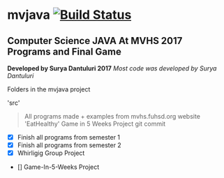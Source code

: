 # mvjava [![Build Status](https://travis-ci.org/dantuluri/eathealthy.svg?branch=master)](https://travis-ci.org/dantuluri/eathealthy)
## Computer Science JAVA At MVHS 2017 Programs and Final Game 
**Developed by Surya Dantuluri 2017**
*Most code was developed by Surya Dantuluri*

Folders in the mvjava project

'src'
>All programs made + examples from mvhs.fuhsd.org website
'EatHealthy'
>Game in 5 Weeks Project
git commit

- [x] Finish all programs from semester 1
- [x] Finish all programs from semester 2
- [x] Whirligig Group Project
- [] Game-In-5-Weeks Project


